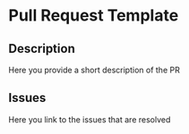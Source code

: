 # Pull Request Template
## Description
Here you provide a short description of the PR
## Issues
Here you link to the issues that are resolved
